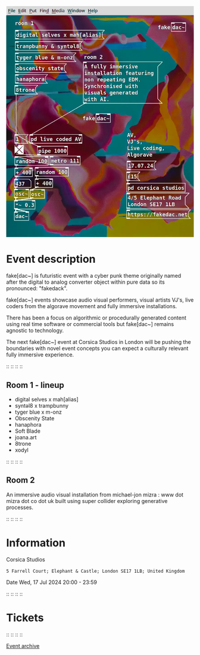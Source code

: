
<img src="/assets/images/fakedac-005.webp" loading="lazy" />

# Event description

fake[dac~] is futuristic event with a cyber punk theme originally named after the digital to analog converter object within pure data so its pronounced: "fakedack".

fake[dac~] events showcase audio visual performers, visual artists VJ's, live coders from the algorave movement and fully immersive installations.

There has been a focus on algorithmic or procedurally generated content using real time software or commercial tools but fake[dac~] remains agnostic to technology.

The next fake[dac~] event at Corsica Studios in London will be pushing the boundaries with novel event concepts you can expect a culturally relevant fully immersive experience.

::
::
::
::

## Room 1 - lineup

* digital selves x mah[alias]
* syntəl8 x trampbunny
* tyger blue x m-onz
* Obscenity State
* hanaphora
* Soft Blade
* joana.art
* 8trone
* xodyl

::
::
::
::

## Room 2

An immersive audio visual installation from michael-jon mizra : www dot mizra dot co dot uk built using super collider exploring generative processes.

::
::
::
::

# Information

Corsica Studios

    5 Farrell Court; Elephant & Castle; London SE17 1LB; United Kingdom

Date
Wed, 17 Jul 2024
20:00 - 23:59

::
::
::
::

# Tickets


::
::
::
::

<a href="https://ra.co/events/1922958" target="_blank" rel="noreferrer">Event archive</a>
